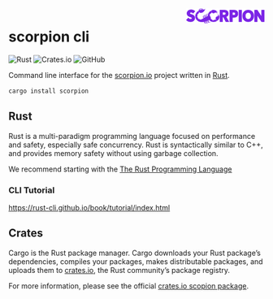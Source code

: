 <img src="https://raw.githubusercontent.com/brettwilcox/brettwilcox/master/docs/images/scorpion.svg" alt="Scorpion Logo" align="right" height="30px"/>

# scorpion cli

![Rust](https://github.com/scorpion/cli/workflows/Rust/badge.svg)
![Crates.io](https://img.shields.io/crates/v/scorpion?logo=rust)
![GitHub](https://img.shields.io/github/license/scorpion/cli?logo=apache&color=blue)

Command line interface for the [scorpion.io](https://scorpion.io) project written in [Rust](https://www.rust-lang.org).

```bash
cargo install scorpion
```

## Rust

Rust is a multi-paradigm programming language focused on performance and safety, especially safe concurrency. Rust is syntactically similar to C++, and provides memory safety without using garbage collection.

We recommend starting with the [The Rust Programming Language](https://doc.rust-lang.org/book/)

### CLI Tutorial

<https://rust-cli.github.io/book/tutorial/index.html>

## Crates

Cargo is the Rust package manager. Cargo downloads your Rust package’s dependencies, compiles your packages, makes distributable packages, and uploads them to [crates.io](https://crates.io), the Rust community’s package registry.

For more information, please see the official [crates.io scopion package](https://crates.io/crates/scorpion).

[link1]: https://github.com/scorpion
